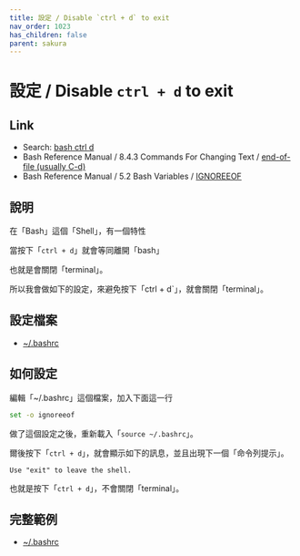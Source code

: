 ```yaml
---
title: 設定 / Disable `ctrl + d` to exit
nav_order: 1023
has_children: false
parent: sakura
---
```



# 設定 / Disable `ctrl + d` to exit


## Link

* Search: [bash ctrl d](https://www.google.com/search?q=bash+ctrl+d)
* Bash Reference Manual / 8.4.3 Commands For Changing Text / [end-of-file (usually C-d)](https://www.gnu.org/software/bash/manual/bash.html#index-end_002dof_002dfile-_0028usually-C_002dd_0029)
* Bash Reference Manual / 5.2 Bash Variables / [IGNOREEOF](https://www.gnu.org/software/bash/manual/bash.html#index-IGNOREEOF)


## 說明

在「Bash」這個「Shell」，有一個特性

當按下「`ctrl + d`」就會等同離開「bash」

也就是會關閉「terminal」。

所以我會做如下的設定，來避免按下「ctrl + d`」，就會關閉「terminal」。


## 設定檔案

* [~/.bashrc](https://github.com/samwhelp/bashrc-enhance-prototype/blob/main/prototype/start/debian/asset/overlay/etc/skel/.bashrc#L60)


## 如何設定

編輯「~/.bashrc」這個檔案，加入下面這一行

``` bash
set -o ignoreeof
```

做了這個設定之後，重新載入「`source ~/.bashrc`」。

爾後按下「`ctrl + d`」，就會顯示如下的訊息，並且出現下一個「命令列提示」。

```
Use "exit" to leave the shell.
```

也就是按下「`ctrl + d`」，不會關閉「terminal」。


## 完整範例

* [~/.bashrc](https://github.com/samwhelp/bashrc-enhance-prototype/blob/main/prototype/start/debian/asset/overlay/etc/skel/.bashrc#L60)
